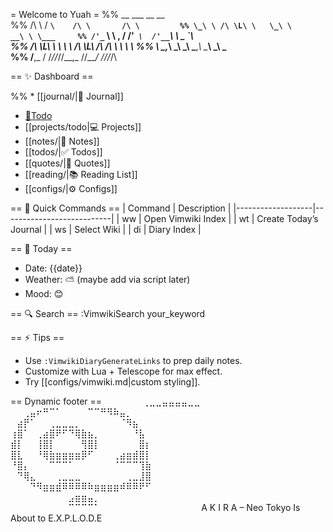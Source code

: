 = Welcome to Yuah =
      %% __     ___       __         __         
     %% /\ \   / __`\    /\ \       /\ \        
     %% \_\ \ /\ \L\ \   \_\ \     __\ \ \___    
     %% /'_` \\ \ ,  /   /'_` \  /'__`\ \  _ `\  
    %% /\ \L\ \\ \ \\ \ /\ \L\ \/\  __/\ \ \ \ \ 
    %% \ \___,_\\ \_\ \_\ \___,_\ \____\\ \_\ \_\
     %% \/__,_ / \/_/\/_/\/__,_ /\/____/ \/_/\/_/\

== ✨ Dashboard ==

%% * [[journal/|📓 Journal]]
* [📓Todo](todo)
* [[projects/todo|💻 Projects]]
* [[notes/|🧠 Notes]]
* [[todos/|✅ Todos]]
* [[quotes/|📜 Quotes]]
* [[reading/|📚 Reading List]]
* [[configs/|⚙️ Configs]]

== 🔧 Quick Commands ==
| Command           | Description               |
|-------------------|---------------------------|
| <Leader>ww        | Open Vimwiki Index        |
| <Leader>wt        | Create Today’s Journal    |
| <Leader>ws        | Select Wiki               |
| <Leader>di        | Diary Index               |

== 📆 Today ==
- Date: {{date}}
- Weather: ⛅ (maybe add via script later)
- Mood: 😊

== 🔍 Search ==
:VimwikiSearch your_keyword

== ⚡ Tips ==
- Use `:VimwikiDiaryGenerateLinks` to prep daily notes.
- Customize with Lua + Telescope for max effect.
- Try [[configs/vimwiki.md|custom styling]].

== Dynamic footer ==
⠀⠀⠀⠀⠀⠀⢀⣀⣀⣤⣤⣤⣤⣀⣀⠀⠀⠀⠀⠀⠀⠀⠀⠀⠀⠀⠀⠀
⠀⠀⢀⣤⠖⠛⠉⠁⠀⠀⠀⠀⠉⠉⠛⠻⠷⣤⡀⠀⠀⠀⠀⠀⠀⠀⠀⠀
⠀⣴⡟⠁⠀⠀⢀⣀⣀⣀⡀⠀⠀⠀⠀⠀⠀⠈⠻⣦⠀⠀⠀⠀⠀⠀⠀⠀
⢰⣿⠁⠀⢀⣴⣿⠟⠋⠙⢿⣷⣦⡀⠀⠀⠀⠀⠀⠘⣧⠀⠀⠀⠀⠀⠀⠀
⣾⡇⠀⠀⢸⣿⡇⠀⠀⠀⠀⢻⣿⡇⠀⠀⠀⠀⠀⠀⣿⡆⠀⠀⠀⠀⠀⠀
⣿⣇⠀⠀⠘⢿⣷⣶⣶⣶⣶⡿⠋⠀⠀⠀⢀⣴⣶⣾⣿⡇⠀⠀⠀⠀⠀⠀
⠘⣿⡄⠀⠀⠀⠉⠉⠉⠁⠀⠀⠀⠀⠀⠀⠈⠉⠉⠉⢹⣷⠀⠀⠀⠀⠀⠀
⠀⠙⢿⣄⠀⠀⠀⢀⣀⣀⣀⠀⠀⠀⠀⠀⠀⠀⢀⣀⣸⣿⠀⠀⠀⠀⠀⠀
⠀⠀⠀⠙⠻⣶⣶⣾⠿⠿⠿⠿⠷⣶⣶⣶⣶⠾⠿⠿⠟⠋⠀⠀⠀⠀⠀⠀
⠀⠀⠀⠀⠀⠀⠀⠀⠀⣠⣶⣶⣤⡀⠀⠀⠀⠀⠀⠀⠀⠀⠀⠀⠀⠀⠀⠀
⠀⠀⠀⠀⠀⠀⠀⠀⠀⠉⠉⠉⠉⠁⠀⠀⠀⠀⠀⠀⠀⠀⠀⠀⠀⠀⠀⠀
⠀ A K I R A – Neo Tokyo Is About to E.X.P.L.O.D.E
